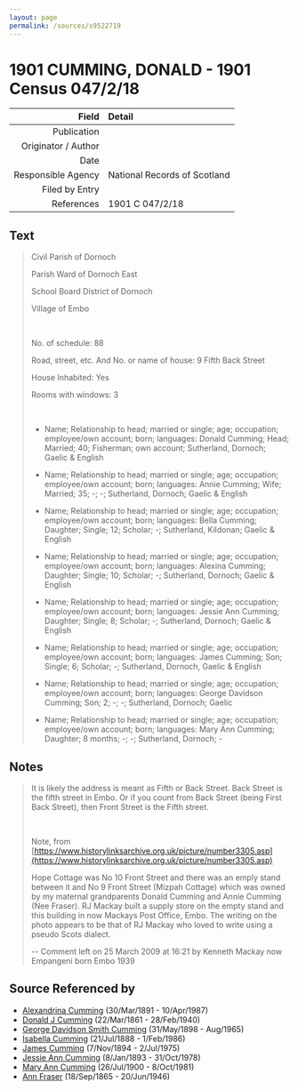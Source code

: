 ```yaml
---
layout: page
permalink: /sources/s9522719
---
```


# 1901 CUMMING, DONALD - 1901 Census 047/2/18

Field | Detail
---:|:---
Publication | 
Originator / Author | 
Date | 
Responsible Agency | National Records of Scotland
Filed by Entry | 
References | 1901 C 047/2/18

## Text

> Civil Parish of Dornoch
>
> Parish Ward of Dornoch East
>
> School Board District of Dornoch
>
> Village of Embo
>
> <br/>
>
> No. of schedule: 88
>
> Road, street, etc. And No. or name of house: 9 Fifth Back Street
>
> House Inhabited: Yes
>
> Rooms with windows: 3
>
> <br/>
>
> * Name; Relationship to head; married or single; age; occupation; employee/own account; born; languages: Donald Cumming; Head; Married; 40; Fisherman; own account; Sutherland, Dornoch; Gaelic & English
>
> * Name; Relationship to head; married or single; age; occupation; employee/own account; born; languages: Annie Cumming; Wife; Married; 35; -; -; Sutherland, Dornoch; Gaelic & English
>
> * Name; Relationship to head; married or single; age; occupation; employee/own account; born; languages: Bella Cumming; Daughter; Single; 12; Scholar; -; Sutherland, Kildonan; Gaelic & English
>
> * Name; Relationship to head; married or single; age; occupation; employee/own account; born; languages: Alexina Cumming; Daughter; Single; 10; Scholar; -; Sutherland, Dornoch; Gaelic & English
>
> * Name; Relationship to head; married or single; age; occupation; employee/own account; born; languages: Jessie Ann Cumming; Daughter; Single; 8; Scholar; -; Sutherland, Dornoch; Gaelic & English
>
> * Name; Relationship to head; married or single; age; occupation; employee/own account; born; languages: James Cumming; Son; Single; 6; Scholar; -; Sutherland, Dornoch, Gaelic & English
>
> * Name; Relationship to head; married or single; age; occupation; employee/own account; born; languages: George Davidson Cumming; Son; 2; -; -; Sutherland, Dornoch; Gaelic
>
> * Name; Relationship to head; married or single; age; occupation; employee/own account; born; languages: Mary Ann Cumming; Daughter; 8 months; -; -; Sutherland, Dornoch; -
>

## Notes

> It is likely the address is meant as Fifth or Back Street. Back Street is the fifth street in Embo. Or if you count from Back Street (being First Back Street), then Front Street is the Fifth street.
>
> <br/>
>
> Note, from [https://www.historylinksarchive.org.uk/picture/number3305.asp](https://www.historylinksarchive.org.uk/picture/number3305.asp)
>
> Hope Cottage was No 10 Front Street and there was an emply stand between it and No 9 Front Street (Mizpah Cottage) which was owned by my maternal grandparents Donald Cumming and Annie Cumming (Nee Fraser). RJ Mackay built a supply store on the empty stand and this building in now Mackays Post Office, Embo. The writing on the photo appears to be that of RJ Mackay who loved to write using a pseudo Scots dialect. 
>
> -- Comment left on 25 March 2009 at 16:21 by Kenneth Mackay now Empangeni born Embo 1939
>


## Source Referenced by

* [Alexandrina Cumming](../people/@57186713@-alexandrina-cumming-b1891-3-30-d1987-4-10.md) (30/Mar/1891 - 10/Apr/1987)
* [Donald J Cumming](../people/@20465544@-donald-j-cumming-b1861-3-22-d1940-2-28.md) (22/Mar/1861 - 28/Feb/1940)
* [George Davidson Smith Cumming](../people/@13773669@-george-davidson-smith-cumming-b1898-5-31-d1965-8.md) (31/May/1898 - Aug/1965)
* [Isabella Cumming](../people/@84684994@-isabella-cumming-b1888-7-21-d1986-2-1.md) (21/Jul/1888 - 1/Feb/1986)
* [James Cumming](../people/@492889@-james-cumming-b1894-11-7-d1975-7-2.md) (7/Nov/1894 - 2/Jul/1975)
* [Jessie Ann Cumming](../people/@66222886@-jessie-ann-cumming-b1893-1-8-d1978-10-31.md) (8/Jan/1893 - 31/Oct/1978)
* [Mary Ann Cumming](../people/@48241984@-mary-ann-cumming-b1900-7-26-d1981-10-8.md) (26/Jul/1900 - 8/Oct/1981)
* [Ann Fraser](../people/@70425788@-ann-fraser-b1865-9-18-d1946-6-20.md) (18/Sep/1865 - 20/Jun/1946)
